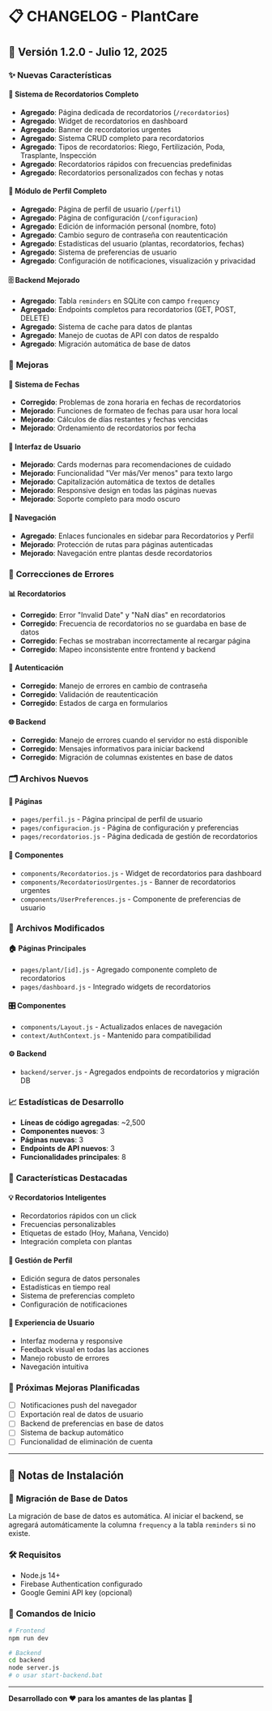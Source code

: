 # 📋 CHANGELOG - PlantCare

## 🚀 **Versión 1.2.0** - Julio 12, 2025

### ✨ **Nuevas Características**

#### 🔧 **Sistema de Recordatorios Completo**
- **Agregado**: Página dedicada de recordatorios (`/recordatorios`)
- **Agregado**: Widget de recordatorios en dashboard
- **Agregado**: Banner de recordatorios urgentes
- **Agregado**: Sistema CRUD completo para recordatorios
- **Agregado**: Tipos de recordatorios: Riego, Fertilización, Poda, Trasplante, Inspección
- **Agregado**: Recordatorios rápidos con frecuencias predefinidas
- **Agregado**: Recordatorios personalizados con fechas y notas

#### 👤 **Módulo de Perfil Completo**
- **Agregado**: Página de perfil de usuario (`/perfil`)
- **Agregado**: Página de configuración (`/configuracion`)
- **Agregado**: Edición de información personal (nombre, foto)
- **Agregado**: Cambio seguro de contraseña con reautenticación
- **Agregado**: Estadísticas del usuario (plantas, recordatorios, fechas)
- **Agregado**: Sistema de preferencias de usuario
- **Agregado**: Configuración de notificaciones, visualización y privacidad

#### 🗄️ **Backend Mejorado**
- **Agregado**: Tabla `reminders` en SQLite con campo `frequency`
- **Agregado**: Endpoints completos para recordatorios (GET, POST, DELETE)
- **Agregado**: Sistema de cache para datos de plantas
- **Agregado**: Manejo de cuotas de API con datos de respaldo
- **Agregado**: Migración automática de base de datos

### 🔄 **Mejoras**

#### 📅 **Sistema de Fechas**
- **Corregido**: Problemas de zona horaria en fechas de recordatorios
- **Mejorado**: Funciones de formateo de fechas para usar hora local
- **Mejorado**: Cálculos de días restantes y fechas vencidas
- **Mejorado**: Ordenamiento de recordatorios por fecha

#### 🎨 **Interfaz de Usuario**
- **Mejorado**: Cards modernas para recomendaciones de cuidado
- **Mejorado**: Funcionalidad "Ver más/Ver menos" para texto largo
- **Mejorado**: Capitalización automática de textos de detalles
- **Mejorado**: Responsive design en todas las páginas nuevas
- **Mejorado**: Soporte completo para modo oscuro

#### 🔗 **Navegación**
- **Agregado**: Enlaces funcionales en sidebar para Recordatorios y Perfil
- **Mejorado**: Protección de rutas para páginas autenticadas
- **Mejorado**: Navegación entre plantas desde recordatorios

### 🐛 **Correcciones de Errores**

#### 📊 **Recordatorios**
- **Corregido**: Error "Invalid Date" y "NaN días" en recordatorios
- **Corregido**: Frecuencia de recordatorios no se guardaba en base de datos
- **Corregido**: Fechas se mostraban incorrectamente al recargar página
- **Corregido**: Mapeo inconsistente entre frontend y backend

#### 🔐 **Autenticación**
- **Corregido**: Manejo de errores en cambio de contraseña
- **Corregido**: Validación de reautenticación
- **Corregido**: Estados de carga en formularios

#### 🌐 **Backend**
- **Corregido**: Manejo de errores cuando el servidor no está disponible
- **Corregido**: Mensajes informativos para iniciar backend
- **Corregido**: Migración de columnas existentes en base de datos

### 🗂️ **Archivos Nuevos**

#### 📄 **Páginas**
- `pages/perfil.js` - Página principal de perfil de usuario
- `pages/configuracion.js` - Página de configuración y preferencias
- `pages/recordatorios.js` - Página dedicada de gestión de recordatorios

#### 🧩 **Componentes**
- `components/Recordatorios.js` - Widget de recordatorios para dashboard
- `components/RecordatoriosUrgentes.js` - Banner de recordatorios urgentes
- `components/UserPreferences.js` - Componente de preferencias de usuario

### 🔧 **Archivos Modificados**

#### 🏠 **Páginas Principales**
- `pages/plant/[id].js` - Agregado componente completo de recordatorios
- `pages/dashboard.js` - Integrado widgets de recordatorios

#### 🎛️ **Componentes**
- `components/Layout.js` - Actualizados enlaces de navegación
- `context/AuthContext.js` - Mantenido para compatibilidad

#### ⚙️ **Backend**
- `backend/server.js` - Agregados endpoints de recordatorios y migración DB

### 📈 **Estadísticas de Desarrollo**

- **Líneas de código agregadas**: ~2,500
- **Componentes nuevos**: 3
- **Páginas nuevas**: 3
- **Endpoints de API nuevos**: 3
- **Funcionalidades principales**: 8

### 🎯 **Características Destacadas**

#### 💡 **Recordatorios Inteligentes**
- Recordatorios rápidos con un click
- Frecuencias personalizables
- Etiquetas de estado (Hoy, Mañana, Vencido)
- Integración completa con plantas

#### 👤 **Gestión de Perfil**
- Edición segura de datos personales
- Estadísticas en tiempo real
- Sistema de preferencias completo
- Configuración de notificaciones

#### 🔄 **Experiencia de Usuario**
- Interfaz moderna y responsive
- Feedback visual en todas las acciones
- Manejo robusto de errores
- Navegación intuitiva

### 🚀 **Próximas Mejoras Planificadas**
- [ ] Notificaciones push del navegador
- [ ] Exportación real de datos de usuario
- [ ] Backend de preferencias en base de datos
- [ ] Sistema de backup automático
- [ ] Funcionalidad de eliminación de cuenta

---

## 📝 **Notas de Instalación**

### 🔄 **Migración de Base de Datos**
La migración de base de datos es automática. Al iniciar el backend, se agregará automáticamente la columna `frequency` a la tabla `reminders` si no existe.

### 🛠️ **Requisitos**
- Node.js 14+
- Firebase Authentication configurado
- Google Gemini API key (opcional)

### 🚀 **Comandos de Inicio**
```bash
# Frontend
npm run dev

# Backend
cd backend
node server.js
# o usar start-backend.bat
```

---

**Desarrollado con ❤️ para los amantes de las plantas** 🌱

